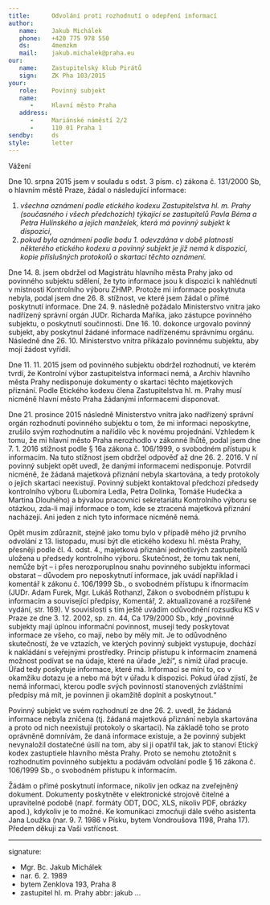 ```yaml
---
title:      Odvolání proti rozhodnutí o odepření informací
author:
   name:    Jakub Michálek
   phone:   +420 775 978 550
   ds:      4memzkm
   mail:    jakub.michalek@praha.eu
our:
   name:    Zastupitelský klub Pirátů
   sign:    ZK Pha 103/2015
your:
   role:    Povinný subjekt
   name:    
      -     Hlavní město Praha
   address:
      -     Mariánské náměstí 2/2
      -     110 01 Praha 1
sendby:     ds
style:      letter
---
```


Vážení

Dne 10. srpna 2015 jsem v souladu s odst. 3 písm. c) zákona č. 131/2000 Sb, o hlavním městě Praze, žádal o následující informace:

1. *všechna oznámení podle etického kodexu Zastupitelstva hl. m. Prahy (současného i všech předchozích) týkající se zastupitelů Pavla Béma a Petra Hulínského a jejich manželek, která má povinný subjekt k dispozici,*
2. *pokud byla oznámení podle bodu 1. odevzdána v době platnosti některého etického kodexu a povinný subjekt je již nemá k dispozici, kopie příslušných protokolů o skartaci těchto oznámení.*

Dne 14. 8. jsem obdržel od Magistrátu hlavního města Prahy jako od povinného subjektu sdělení, že tyto informace jsou k dispozici k nahlédnutí v místnosti Kontrolního výboru ZHMP. Protože mi informace poskytnuta nebyla, podal jsem dne 26. 8. stížnost, ve které jsem žádal o přímé poskytnutí informace. Dne 24. 9. následně požádalo Ministerstvo vnitra jako nadřízený správní orgán JUDr. Richarda Maříka, jako zástupce povinného subjektu, o poskytnutí součinnosti. Dne 16. 10. dokonce urgovalo povinný subjekt, aby poskytnul žádané informace nadřízenému správnímu orgánu. Následně dne 26. 10. Ministerstvo vnitra přikázalo povinnému subjektu, aby mojí žádost vyřídil.

Dne 11. 11. 2015 jsem od povinného subjektu obdržel rozhodnutí, ve kterém tvrdí, že Kontrolní výbor zastupitelstva informaci nemá, a Archiv hlavního města Prahy nedisponuje dokumenty o skartaci těchto majetkových přiznání. Podle Etického kodexu člena Zastupitelstva hl. m. Prahy musí nicméně hlavní město Praha žádanými informacemi disponovat. 

Dne 21. prosince 2015 následně Ministerstvo vnitra jako nadřízený správní orgán rozhodnutí povinného subjektu o tom, že mi informaci neposkytne, zrušilo svým rozhodnutím a nařídilo věc k novému projednání. Vzhledem k tomu, že mi hlavní město Praha nerozhodlo v zákonné lhůtě, podal jsem dne 7. 1. 2016 stížnost podle § 16a zákona č. 106/1999, o svobodném přístupu k informacím. Na tuto stížnost jsem obdržel odpověď až dne 26. 2. 2016. V ní povinný subjekt opět uvedl, že danými informacemi nedisponuje. Potvrdil nicméně, že žádaná majetková přiznání nebyla skartována, a tedy protokoly o jejich skartaci neexistují. Povinný subjekt kontaktoval předchozí předsedy kontrolního výboru (Lubomíra Ledla, Petra Dolínka, Tomáše Hudečka a Martina Dlouhého) a bývalou pracovnici sekretariátu Kontrolního výboru se otázkou, zda-li mají informace o tom, kde se ztracená majetková přiznání nacházejí. Ani jeden z nich tyto informace nicméně nemá. 

Opět musím zdůraznit, stejně jako tomu bylo v případě mého již prvního odvolání z 13. listopadu, musí být dle etického kodexu hl. města Prahy, přesněji podle čl. 4. odst. 4., majetková přiznání jednotlivých zastupitelů uložena u předsedy kontrolního výboru. Skutečnost, že tomu tak není, nemůže být – i přes nerozporuplnou snahu povinného subjektu informaci obstarat – důvodem pro neposkytnutí informace, jak uvádí například i komentář k zákonu č. 106/1999 Sb., o svobodném přístupu k ifnormacím (JUDr. Adam Furek, Mgr. Lukáš Rothanzl, Zákon o svobodném přístupu k informacím a související předpisy, Komentář, 2. aktualizované a rozšířené vydání, str. 169). V souvislosti s tím ještě uvádím odůvodnění rozsudku KS v Praze ze dne 3. 12. 2002, sp. zn. 44, Ca 179/2000 Sb., kdy „povinné subjekty mají úplnou informační povinnost, musejí tedy poskytovat informace ze všeho, co mají, nebo by měly mít. Je to odůvodněno skutečností, že ve vztazích, ve kterých povinný subjekt vystupuje, dochází k nakládání s veřejnými prostředky. Princip přístupu k informacím znamená možnost podívat se na údaje, které na úřade „leží“, s nimiž úřad pracuje. Úřad tedy poskytuje informace, které má. Informací se míní to, co v okamžiku dotazu je a nebo má být v úřadu k dispozici. Pokud úřad zjistí, že nemá informaci, kterou podle svých povinností stanovených zvláštními předpisy má mít, je povinnen ji okamžitě doplnit a poskytnout.“ 

Povinný subjekt ve svém rozhodnutí ze dne 26. 2. uvedl, že žádaná informace nebyla zničena (tj. žádaná majetková přiznání nebyla skartována a proto od nich neexistují protokoly o skartaci). Na základě toho se proto oprávněně domnívám, že daná informace existuje, a že povinný subjekt nevynaložil dostatečné úsilí na tom, aby si ji opatřil tak, jak to stanoví Etický kodex zastuptiele hlavního města Prahy. Proto se nemohu ztotožnit s rozhodnutím povinného subjektu a podávám odvolání podle § 16 zákona č. 106/1999 Sb., o svobodném přístupu k informacím.

Žádám o přímé poskytnutí informace, nikoliv jen odkaz na zveřejněný dokument. Dokumenty poskytněte v elektronické strojově čitelné a upravitelné podobě (např. formáty ODT, DOC, XLS, nikoliv PDF, obrázky apod.), kdykoliv je to možné. Ke komunikaci zmocňuji dále svého asistenta Jana Loužka (nar. 9. 7. 1986 v Písku, bytem Vondroušova 1198, Praha 17). Předem děkuji za Vaši vstřícnost. 

---
signature:
  - Mgr. Bc. Jakub Michálek
  - nar. 6. 2. 1989
  - bytem Zenklova 193, Praha 8
  - zastupitel hl. m. Prahy
abbr:       jakub
...
